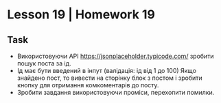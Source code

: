 # Lesson 19 | Homework 19

## Task

- Використовуючи API https://jsonplaceholder.typicode.com/ зробити пошук поста за ід.
- Ід має бути введений в інпут (валідація: ід від 1 до 100) Якщо знайдено пост, то вивести на сторінку блок з постом і зробити кнопку для отримання комкоментарів до посту.
- Зробити завдання використовуючи проміси, перехопити помилки.
